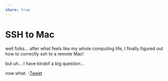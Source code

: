 ```yaml
---
share: true
---
```

# SSH to Mac 

well folks… after what feels like my whole computing life, I finally figured out how to correctly ssh to a remote Mac!

but uh… I have kindof a big question…

now what.
-[Tweet](https://twitter.com/NeoYokel/status/1472103275172282368)